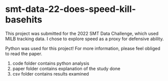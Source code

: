 # smt-data-22-does-speed-kill-basehits
This project was submitted for the 2022 SMT Data Challenge, which used MILB tracking data. I chose to explore speed as a proxy for defensive ability.

Python was used for this project! For more information, please feel obliged to read the paper.

1. code folder contains python analysis 
2. paper folder contains explanation of the study done
3. csv folder contains results examined
